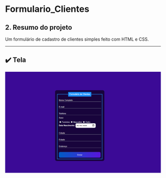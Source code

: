 # Formulario_Clientes

## 2. Resumo do projeto

Um formulário de cadastro de clientes simples feito com HTML e CSS.

---

## ✔️ Tela

![Tela do projeto](form.png)


